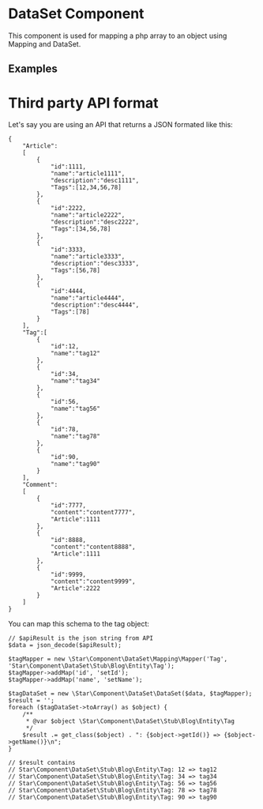 DataSet Component
=================

This component is used for mapping a php array to an object using Mapping and DataSet.

Examples
--------

# Third party API format

Let's say you are using an API that returns a JSON formated like this:

    {
        "Article":
        [
            {
                "id":1111,
                "name":"article1111",
                "description":"desc1111",
                "Tags":[12,34,56,78]
            },
            {
                "id":2222,
                "name":"article2222",
                "description":"desc2222",
                "Tags":[34,56,78]
            },
            {
                "id":3333,
                "name":"article3333",
                "description":"desc3333",
                "Tags":[56,78]
            },
            {
                "id":4444,
                "name":"article4444",
                "description":"desc4444",
                "Tags":[78]
            }
        ],
        "Tag":[
            {
                "id":12,
                "name":"tag12"
            },
            {
                "id":34,
                "name":"tag34"
            },
            {
                "id":56,
                "name":"tag56"
            },
            {
                "id":78,
                "name":"tag78"
            },
            {
                "id":90,
                "name":"tag90"
            }
        ],
        "Comment":
        [
            {
                "id":7777,
                "content":"content7777",
                "Article":1111
            },
            {
                "id":8888,
                "content":"content8888",
                "Article":1111
            },
            {
                "id":9999,
                "content":"content9999",
                "Article":2222
            }
        ]
    }

You can map this schema to the tag object:

    // $apiResult is the json string from API
    $data = json_decode($apiResult);

    $tagMapper = new \Star\Component\DataSet\Mapping\Mapper('Tag', 'Star\Component\DataSet\Stub\Blog\Entity\Tag');
    $tagMapper->addMap('id', 'setId');
    $tagMapper->addMap('name', 'setName');

    $tagDataSet = new \Star\Component\DataSet\DataSet($data, $tagMapper);
    $result = '';
    foreach ($tagDataSet->toArray() as $object) {
        /**
         * @var $object \Star\Component\DataSet\Stub\Blog\Entity\Tag
         */
        $result .= get_class($object) . ": {$object->getId()} => {$object->getName()}\n";
    }

    // $result contains
    // Star\Component\DataSet\Stub\Blog\Entity\Tag: 12 => tag12
    // Star\Component\DataSet\Stub\Blog\Entity\Tag: 34 => tag34
    // Star\Component\DataSet\Stub\Blog\Entity\Tag: 56 => tag56
    // Star\Component\DataSet\Stub\Blog\Entity\Tag: 78 => tag78
    // Star\Component\DataSet\Stub\Blog\Entity\Tag: 90 => tag90






